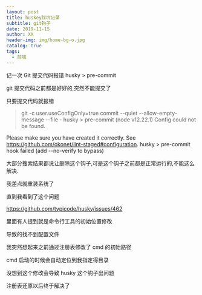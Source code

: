 ```yaml
---
layout: post
title: huskey踩坑记录
subtitle: git钩子
date: 2019-11-15
author: XX
header-img: img/home-bg-o.jpg
catalog: true
tags:
  - 前端
---
```


记一次 Git 提交代码报错 husky > pre-commit

git 提交代码之前都是好好的,突然不能提交了

只要提交代码就报错

> git -c user.useConfigOnly=true commit --quiet --allow-empty-message --file -
> husky > pre-commit (node v12.22.1)
> Config could not be found.

Please make sure you have created it correctly.
See https://github.com/okonet/lint-staged#configuration.
husky > pre-commit hook failed (add --no-verify to bypass)

大部分搜索结果都说让删除这个钩子,可是这个钩子之前都是正常运行的,不能这么解决.

我差点就重装系统了

直到我看到了这个问题

https://github.com/typicode/husky/issues/462

里面有人提到就是命令行工具的初始位置修改

导致的找不到配置文件

我突然想起来之前通过注册表修改了 cmd 的初始路径

cmd 启动的时候会自动定位到我指定得目录

没想到这个修改会导致 husky 这个钩子出问题

注册表还原以后终于解决了
